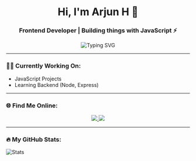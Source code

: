<h1 align="center">Hi, I'm Arjun H 👋</h1>
<h3 align="center">Frontend Developer | Building things with JavaScript ⚡</h3>

<p align="center">
  <img src="https://readme-typing-svg.herokuapp.com?font=Fira+Code&size=22&pause=1000&color=F70000&center=true&vCenter=true&width=435&lines=Welcome+to+my+GitHub!;I+love+creating+web+projects.;JavaScript+is+my+superpower+🚀" alt="Typing SVG" />
</p>

---

### 🧑‍💻 Currently Working On:
- JavaScript Projects
- Learning Backend (Node, Express)

---

### 🌐 Find Me Online:
<p align="center">
    <a href="https://www.linkedin.com/in/arjun-h-40701028b">
        <img src="https://img.shields.io/badge/LinkedIn-0077B5?style=flat-square&logo=linkedin&logoColor=white" />
    </a>
    <a href="arjunhari0312@gmail.com">
        <img src="https://img.shields.io/badge/Gmail-D14836?style=flat-square&logo=gmail&logoColor=white" />
    </a>
</p>

---

### 🔥 My GitHub Stats:
![Stats](https://github-readme-stats.vercel.app/api?username=YOUR-GITHUB-ID&show_icons=true&theme=tokyonight)


